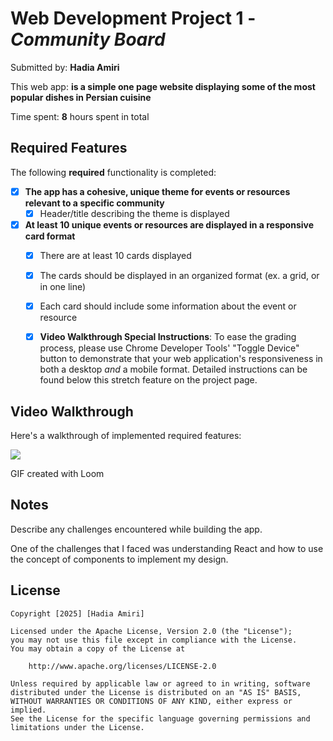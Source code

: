 # Web Development Project 1 - *Community Board*

Submitted by: **Hadia Amiri**

This web app: **is a simple one page website displaying some of the most popular dishes in Persian cuisine**

Time spent: **8** hours spent in total

## Required Features

The following **required** functionality is completed:

- [x] **The app has a cohesive, unique theme for events or resources relevant to a specific community**
  - [x] Header/title describing the theme is displayed
- [x] **At least 10 unique events or resources are displayed in a responsive card format**
  - [x] There are at least 10 cards displayed 
  - [x] The cards should be displayed in an organized format (ex. a grid, or in one line)
  - [x] Each card should include some information about the event or resource
     

  - [x] **Video Walkthrough Special Instructions**: To ease the grading process, please use Chrome Developer Tools' "Toggle Device" button to demonstrate that your web application's responsiveness in both a desktop *and* a mobile format. Detailed instructions can be found below this stretch feature on the project page. 

## Video Walkthrough

Here's a walkthrough of implemented required features:

<a href="https://www.loom.com/share/38c19544fb7242ec892c82dd521ed029">
    <img style="max-width:300px;" src="https://cdn.loom.com/sessions/thumbnails/38c19544fb7242ec892c82dd521ed029-20bf4dce01d77091-full-play.gif">
</a>
  
<!-- Replace this with whatever GIF tool you used! -->
GIF created with Loom  
<!-- Recommended tools:
[Kap](https://getkap.co/) for macOS
[ScreenToGif](https://www.screentogif.com/) for Windows
[peek](https://github.com/phw/peek) for Linux. -->

## Notes

Describe any challenges encountered while building the app.

One of the challenges that I faced was understanding React and how to use the concept of components to implement my design. 

## License

    Copyright [2025] [Hadia Amiri]

    Licensed under the Apache License, Version 2.0 (the "License");
    you may not use this file except in compliance with the License.
    You may obtain a copy of the License at

        http://www.apache.org/licenses/LICENSE-2.0

    Unless required by applicable law or agreed to in writing, software
    distributed under the License is distributed on an "AS IS" BASIS,
    WITHOUT WARRANTIES OR CONDITIONS OF ANY KIND, either express or implied.
    See the License for the specific language governing permissions and
    limitations under the License.
